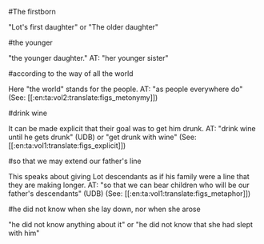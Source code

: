 #The firstborn

"Lot's first daughter" or "The older daughter"

#the younger

"the younger daughter." AT: "her younger sister"

#according to the way of all the world

Here "the world" stands for the people. AT: "as people everywhere do" (See: [[:en:ta:vol2:translate:figs_metonymy]])

#drink wine

It can be made explicit that their goal was to get him drunk. AT: "drink wine until he gets drunk" (UDB) or "get drunk with wine" (See: [[:en:ta:vol1:translate:figs_explicit]])

#so that we may extend our father's line

This speaks about giving Lot descendants as if his family were a line that they are making longer. AT: "so that we can bear children who will be our father's descendants" (UDB) (See: [[:en:ta:vol1:translate:figs_metaphor]])

#he did not know when she lay down, nor when she arose

"he did not know anything about it" or "he did not know that she had slept with him"